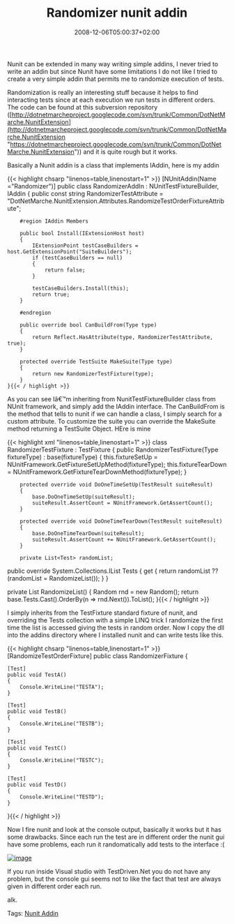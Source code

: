 ﻿---
title: "Randomizer nunit addin"
description: ""
date: 2008-12-06T05:00:37+02:00
draft: false
tags: [Testing]
categories: [Testing]
---
Nunit can be extended in many way writing simple addins, I never tried to write an addin but since Nunit have some limitations I do not like I tried to create a very simple addin that permits me to randomize execution of tests.

Randomization is really an interesting stuff because it helps to find interacting tests since at each execution we run tests in different orders. The code can be found at this subversion repository ([http://dotnetmarcheproject.googlecode.com/svn/trunk/Common/DotNetMarche.NunitExtension](http://dotnetmarcheproject.googlecode.com/svn/trunk/Common/DotNetMarche.NunitExtension "https://dotnetmarcheproject.googlecode.com/svn/trunk/Common/DotNetMarche.NunitExtension")) and it is quite rough but it works.

Basically a Nunit addin is a class that implements IAddin, here is my addin

{{< highlight chsarp "linenos=table,linenostart=1" >}}
    [NUnitAddin(Name ="Randomizer")]
    public class RandomizerAddIn : NUnitTestFixtureBuilder, IAddin 
    {
        public const string RandomizerTestAttribute = "DotNetMarche.NunitExtension.Attributes.RandomizeTestOrderFixtureAttribute";

        #region IAddin Members

        public bool Install(IExtensionHost host)
        {
            IExtensionPoint testCaseBuilders = host.GetExtensionPoint("SuiteBuilders");
            if (testCaseBuilders == null)
            {
                return false;
            }

            testCaseBuilders.Install(this);
            return true;
        }

        #endregion

        public override bool CanBuildFrom(Type type)
        {
            return Reflect.HasAttribute(type, RandomizerTestAttribute, true);
        }

        protected override TestSuite MakeSuite(Type type)
        {
            return new RandomizerTestFixture(type);
        }
    }{{< / highlight >}}

<!-- Code inserted with Steve Dunn's Windows Live Writer Code Formatter Plugin.  http://dunnhq.com -->

As you can see Iâ€™m inheriting from NunitTestFixtureBuilder class from NUnit framework, and simply add the IAddin interface. The CanBuildFrom is the method that tells to nunit if we can handle a class, I simply search for a custom attribute. To customize the suite you can override the MakeSuite method returning a TestSuite Object. HEre is mine

{{< highlight xml "linenos=table,linenostart=1" >}}
class RandomizerTestFixture : TestFixture
    {
        public RandomizerTestFixture(Type fixtureType)
            : base(fixtureType)
        {
            this.fixtureSetUp = NUnitFramework.GetFixtureSetUpMethod(fixtureType);
            this.fixtureTearDown = NUnitFramework.GetFixtureTearDownMethod(fixtureType);
        }

        protected override void DoOneTimeSetUp(TestResult suiteResult)
        {
            base.DoOneTimeSetUp(suiteResult);
            suiteResult.AssertCount = NUnitFramework.GetAssertCount(); 
        }

        protected override void DoOneTimeTearDown(TestResult suiteResult)
        {
            base.DoOneTimeTearDown(suiteResult);
            suiteResult.AssertCount += NUnitFramework.GetAssertCount();
        }

        private List<Test> randomList;

public override System.Collections.IList Tests
{
    get
    {
        return randomList ?? (randomList = RandomizeList()); 
    }
}

private List<Test> RandomizeList()
{
    Random rnd = new Random();
    return base.Tests.Cast<Test>().OrderBy(n => rnd.Next()).ToList();
}{{< / highlight >}}

<!-- Code inserted with Steve Dunn's Windows Live Writer Code Formatter Plugin.  http://dunnhq.com -->

I simply inherits from the TestFixture standard fixture of nunit, and overriding the Tests collection with a simple LINQ trick I randomize the first time the list is accessed giving the tests in random order. Now I copy the dll into the addins directory where I installed nunit and can write tests like this.

{{< highlight chsarp "linenos=table,linenostart=1" >}}
[RandomizeTestOrderFixture]
public class RandomizerFixture
{

    [Test]
    public void TestA()
    {
        Console.WriteLine("TESTA");
    }

    [Test]
    public void TestB()
    {
        Console.WriteLine("TESTB");
    }

    [Test]
    public void TestC()
    {
        Console.WriteLine("TESTC");
    }

    [Test]
    public void TestD()
    {
        Console.WriteLine("TESTD");
    }
}{{< / highlight >}}

<!-- Code inserted with Steve Dunn's Windows Live Writer Code Formatter Plugin.  http://dunnhq.com -->

Now I fire nunit and look at the console output, basically it works but it has some drawbacks. Since each run the test are in different order the nunit gui have some problems, each run it randomatically add tests to the interface :(

[![image](http://www.codewrecks.com/blog/wp-content/uploads/2008/12/image-thumb.png "image")](http://www.codewrecks.com/blog/wp-content/uploads/2008/12/image.png)

If you run inside Visual studio with TestDriven.Net you do not have any problem, but the console gui seems not to like the fact that test are always given in different order each run.

alk.

Tags: [Nunit Addin](http://technorati.com/tag/Nunit%20Addin)
